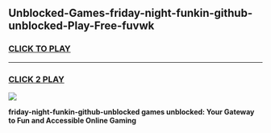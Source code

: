 
## Unblocked-Games-friday-night-funkin-github-unblocked-Play-Free-fuvwk
<h3>
<a href="https://premium76.site?title=friday-night-funkin-github-unblocked&ref=18A1">CLICK TO PLAY</a></h3>
<hr>

<h3>
<a href="https://premium76.site?title=friday-night-funkin-github-unblocked&ref=18A1">CLICK 2 PLAY</a>
  
</h3>

<a href="https://premium76.site?title=friday-night-funkin-github-unblocked&ref=18A1"><img src="https://clearcache.store/games.png"></a>


**friday-night-funkin-github-unblocked games unblocked: Your Gateway to Fun and Accessible Online Gaming**
